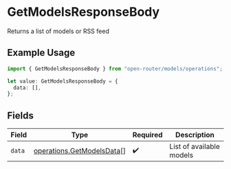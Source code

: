 # GetModelsResponseBody

Returns a list of models or RSS feed

## Example Usage

```typescript
import { GetModelsResponseBody } from "open-router/models/operations";

let value: GetModelsResponseBody = {
  data: [],
};
```

## Fields

| Field                                                                  | Type                                                                   | Required                                                               | Description                                                            |
| ---------------------------------------------------------------------- | ---------------------------------------------------------------------- | ---------------------------------------------------------------------- | ---------------------------------------------------------------------- |
| `data`                                                                 | [operations.GetModelsData](../../models/operations/getmodelsdata.md)[] | :heavy_check_mark:                                                     | List of available models                                               |
